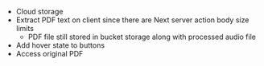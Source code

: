 - Cloud storage
- Extract PDF text on client since there are Next server action body size limits
    - PDF file still stored in bucket storage along with processed audio file
- Add hover state to buttons
- Access original PDF